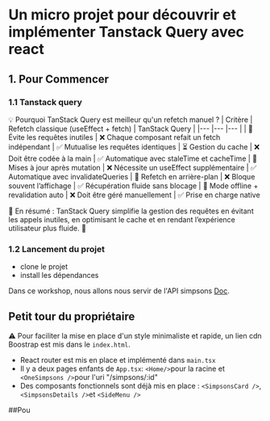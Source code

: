 # Un micro projet pour découvrir et implémenter Tanstack Query avec react

## 1. Pour Commencer

### 1.1 Tanstack query

💡 Pourquoi TanStack Query est meilleur qu'un refetch manuel ?
| Critère | Refetch classique (useEffect + fetch) | TanStack Query |
|--- |--- |--- |
| 🔁 Évite les requêtes inutiles | ❌ Chaque composant refait un fetch indépendant | ✅ Mutualise les requêtes identiques
| ⏳ Gestion du cache | ❌ Doit être codée à la main | ✅ Automatique avec staleTime et cacheTime
| 🔄 Mises à jour après mutation | ❌ Nécessite un useEffect supplémentaire | ✅ Automatique avec invalidateQueries
| 📡 Refetch en arrière-plan | ❌ Bloque souvent l’affichage | ✅ Récupération fluide sans blocage
| 📶 Mode offline + revalidation auto | ❌ Doit être géré manuellement | ✅ Prise en charge native

🔹 En résumé : TanStack Query simplifie la gestion des requêtes en évitant les appels inutiles, en optimisant le cache et en rendant l’expérience utilisateur plus fluide. 🚀

### 1.2 Lancement du projet

- clone le projet
- install les dépendances

Dans ce workshop, nous allons nous servir de l'API simpsons [Doc](https://www.postman.com/simpsons-team).

## Petit tour du propriétaire

:warning: Pour faciliter la mise en place d'un style minimaliste et rapide, un lien cdn Boostrap est mis dans le `index.html`.

- React router est mis en place et implémenté dans `main.tsx`
- Il y a deux pages enfants de `App.tsx`: `<Home/>`pour la racine et `<OneSimpsons />`pour l'uri "/simpsons/:id"
- Des composants fonctionnels sont déjà mis en place : `<SimpsonsCard />`, `<SimpsonsDetails />`et `<SideMenu />`

##Pou
